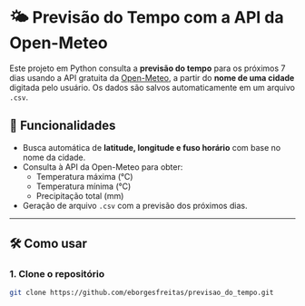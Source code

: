 # 🌤️ Previsão do Tempo com a API da Open-Meteo

Este projeto em Python consulta a **previsão do tempo** para os próximos 7 dias usando a API gratuita da [Open-Meteo](https://open-meteo.com/), a partir do **nome de uma cidade** digitada pelo usuário. Os dados são salvos automaticamente em um arquivo `.csv`.

## 🚀 Funcionalidades

- Busca automática de **latitude, longitude e fuso horário** com base no nome da cidade.
- Consulta à API da Open-Meteo para obter:
  - Temperatura máxima (°C)
  - Temperatura mínima (°C)
  - Precipitação total (mm)
- Geração de arquivo `.csv` com a previsão dos próximos dias.

---

## 🛠️ Como usar

### 1. Clone o repositório

```bash
git clone https://github.com/eborgesfreitas/previsao_do_tempo.git

